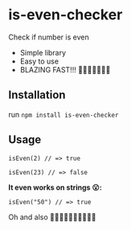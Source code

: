# is-even-checker
Check if number is even
- Simple library
- Easy to use
- BLAZING FAST!!! 🚀🚀🚀🚀🚀🚀🚀

## Installation
run `npm install is-even-checker`

## Usage
`isEven(2) // => true`

`isEven(23) // => false`

**It even works on strings 😮:**

`isEven("50") // => true`

Oh and also 🚀🚀🚀🚀🚀🚀🚀🚀🚀🚀
